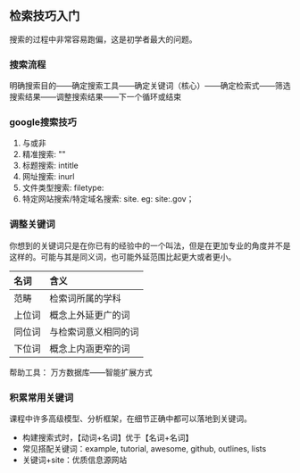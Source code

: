 ## 检索技巧入门

搜索的过程中非常容易跑偏，这是初学者最大的问题。

### 搜索流程

明确搜索目的——确定搜索工具——确定关键词（核心）——确定检索式——筛选搜索结果——调整搜索结果——下一个循环或结束

### google搜索技巧

1. 与或非
2. 精准搜索: ""
3. 标题搜索: intitle
4. 网址搜索: inurl
5. 文件类型搜索: filetype:
6. 特定网站搜索/特定域名搜索: site. eg: site:.gov；

### 调整关键词

你想到的关键词只是在你已有的经验中的一个叫法，但是在更加专业的角度并不是这样的。可能与其是同义词，也可能外延范围比起更大或者更小。  

| 名词  | 含义          |
| :---- | :-------- |
| 范畴  | 检索词所属的学科   |
| 上位词| 概念上外延更广的词 |
| 同位词| 与检索词意义相同的词 |
| 下位词| 概念上内涵更窄的词 |

帮助工具： 万方数据库——智能扩展方式

### 积累常用关键词

课程中许多高级模型、分析框架，在细节正确中都可以落地到关键词。  
- 构建搜索式时，【动词+名词】优于【名词+名词】
- 常见搭配关键词：example, tutorial, awesome, github, outlines, lists
- 关键词+site：优质信息源网站
